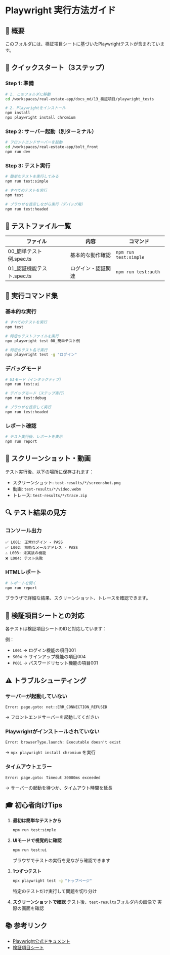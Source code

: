 # Playwright 実行方法ガイド

## 📝 概要
このフォルダには、検証項目シートに基づいたPlaywrightテストが含まれています。

## 🚀 クイックスタート（3ステップ）

### Step 1: 準備
```bash
# 1. このフォルダに移動
cd /workspaces/real-estate-app/docs_md/13_検証項目/playwright_tests

# 2. Playwrightをインストール
npm install
npx playwright install chromium
```

### Step 2: サーバー起動（別ターミナル）
```bash
# フロントエンドサーバーを起動
cd /workspaces/real-estate-app/bolt_front
npm run dev
```

### Step 3: テスト実行
```bash
# 簡単なテストを実行してみる
npm run test:simple

# すべてのテストを実行
npm test

# ブラウザを表示しながら実行（デバッグ用）
npm run test:headed
```

## 📁 テストファイル一覧

| ファイル | 内容 | コマンド |
|---------|------|---------|
| 00_簡単テスト例.spec.ts | 基本的な動作確認 | `npm run test:simple` |
| 01_認証機能テスト.spec.ts | ログイン・認証関連 | `npm run test:auth` |

## 🎯 実行コマンド集

### 基本的な実行
```bash
# すべてのテストを実行
npm test

# 特定のテストファイルを実行
npx playwright test 00_簡単テスト例

# 特定のテスト名で実行
npx playwright test -g "ログイン"
```

### デバッグモード
```bash
# UIモード（インタラクティブ）
npm run test:ui

# デバッグモード（ステップ実行）
npm run test:debug

# ブラウザを表示して実行
npm run test:headed
```

### レポート確認
```bash
# テスト実行後、レポートを表示
npm run report
```

## 📸 スクリーンショット・動画

テスト実行後、以下の場所に保存されます：
- スクリーンショット: `test-results/*/screenshot.png`
- 動画: `test-results/*/video.webm`
- トレース: `test-results/*/trace.zip`

## 🔍 テスト結果の見方

### コンソール出力
```
✅ L001: 正常ログイン - PASS
✅ L002: 無効なメールアドレス - PASS
⚠️ L003: 未実装の機能
❌ L004: テスト失敗
```

### HTMLレポート
```bash
# レポートを開く
npm run report
```
ブラウザで詳細な結果、スクリーンショット、トレースを確認できます。

## 📝 検証項目シートとの対応

各テストは検証項目シートのIDと対応しています：

例：
- `L001` → ログイン機能の項目001
- `S004` → サインアップ機能の項目004
- `P001` → パスワードリセット機能の項目001

## ⚠️ トラブルシューティング

### サーバーが起動していない
```
Error: page.goto: net::ERR_CONNECTION_REFUSED
```
→ フロントエンドサーバーを起動してください

### Playwrightがインストールされていない
```
Error: browserType.launch: Executable doesn't exist
```
→ `npx playwright install chromium` を実行

### タイムアウトエラー
```
Error: page.goto: Timeout 30000ms exceeded
```
→ サーバーの起動を待つか、タイムアウト時間を延長

## 🎓 初心者向けTips

1. **最初は簡単なテストから**
   ```bash
   npm run test:simple
   ```

2. **UIモードで視覚的に確認**
   ```bash
   npm run test:ui
   ```
   ブラウザでテストの実行を見ながら確認できます

3. **1つずつテスト**
   ```bash
   npx playwright test -g "トップページ"
   ```
   特定のテストだけ実行して問題を切り分け

4. **スクリーンショットで確認**
   テスト後、`test-results`フォルダ内の画像で
   実際の画面を確認

## 📚 参考リンク

- [Playwright公式ドキュメント](https://playwright.dev/docs/intro)
- [検証項目シート](../00_検証項目総合インデックス.md)